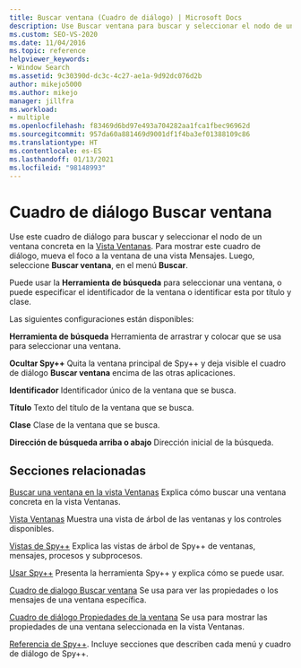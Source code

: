 ```yaml
---
title: Buscar ventana (Cuadro de diálogo) | Microsoft Docs
description: Use Buscar ventana para buscar y seleccionar el nodo de una ventana concreta en la vista Ventanas. Consulte este artículo para ver las descripciones de la configuración.
ms.custom: SEO-VS-2020
ms.date: 11/04/2016
ms.topic: reference
helpviewer_keywords:
- Window Search
ms.assetid: 9c30390d-dc3c-4c27-ae1a-9d92dc076d2b
author: mikejo5000
ms.author: mikejo
manager: jillfra
ms.workload:
- multiple
ms.openlocfilehash: f83469d6bd97e493a704282aa1fca1fbec96962d
ms.sourcegitcommit: 957da60a881469d9001df1f4ba3ef01388109c86
ms.translationtype: HT
ms.contentlocale: es-ES
ms.lasthandoff: 01/13/2021
ms.locfileid: "98148993"
---
```

# <a name="window-search-dialog-box"></a>Cuadro de diálogo Buscar ventana
Use este cuadro de diálogo para buscar y seleccionar el nodo de un ventana concreta en la [Vista Ventanas](../debugger/windows-view.md). Para mostrar este cuadro de diálogo, mueva el foco a la ventana de una vista Mensajes. Luego, seleccione **Buscar ventana**, en el menú **Buscar**.

 Puede usar la **Herramienta de búsqueda** para seleccionar una ventana, o puede especificar el identificador de la ventana o identificar esta por título y clase.

 Las siguientes configuraciones están disponibles:

 **Herramienta de búsqueda** Herramienta de arrastrar y colocar que se usa para seleccionar una ventana.

 **Ocultar Spy++** Quita la ventana principal de Spy++ y deja visible el cuadro de diálogo **Buscar ventana** encima de las otras aplicaciones.

 **Identificador** Identificador único de la ventana que se busca.

 **Título** Texto del título de la ventana que se busca.

 **Clase** Clase de la ventana que se busca.

 **Dirección de búsqueda arriba o abajo** Dirección inicial de la búsqueda.

## <a name="related-sections"></a>Secciones relacionadas
 [Buscar una ventana en la vista Ventanas](../debugger/how-to-search-for-a-window-in-windows-view.md) Explica cómo buscar una ventana concreta en la vista Ventanas.

 [Vista Ventanas](../debugger/windows-view.md) Muestra una vista de árbol de las ventanas y los controles disponibles.

 [Vistas de Spy++](../debugger/spy-increment-views.md) Explica las vistas de árbol de Spy++ de ventanas, mensajes, procesos y subprocesos.

 [Usar Spy++](../debugger/using-spy-increment.md) Presenta la herramienta Spy++ y explica cómo se puede usar.

 [Cuadro de dialogo Buscar ventana](../debugger/find-window-dialog-box.md) Se usa para ver las propiedades o los mensajes de una ventana específica.

 [Cuadro de diálogo Propiedades de la ventana](../debugger/window-properties-dialog-box.md) Se usa para mostrar las propiedades de una ventana seleccionada en la vista Ventanas.

 [Referencia de Spy++](../debugger/spy-increment-reference.md). Incluye secciones que describen cada menú y cuadro de diálogo de Spy++.